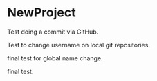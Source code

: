 # NewProject

Test doing a commit via GitHub.

Test to change username on local git repositories.

final test for global name change.

final test.